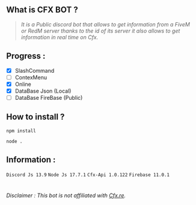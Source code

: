 ## What is CFX BOT ? 
>*It is a Public discord bot that allows to get information from a FiveM or RedM server thanks to the id of its server it also allows to get information in real time on Cfx.* 

## Progress : 
- [x] SlashCommand
- [ ] ContexMenu
- [x] Online
- [x] DataBase Json (Local)
- [ ] DataBase FireBase (Public)

## How to install ? 
  ```
 npm install
  ```
  
  ```
 node .
  ```
## Information : 
 ``` Discord Js 13.9 ```
 ``` Node Js 17.7.1 ```
 ``` Cfx-Api 1.0.122 ```
 ``` Firebase 11.0.1 ```
 #
###### Disclaimer : *This bot is not affiliated with [Cfx.re]([https://github.com/Kamionn/CfxBot/edit/main/README.md](https://cfx.re/))*. 
